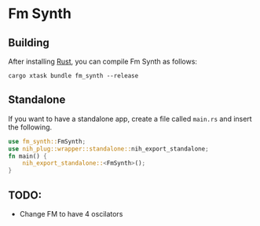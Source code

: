 # Fm Synth

## Building

After installing [Rust](https://rustup.rs/), you can compile Fm Synth as follows:

```shell
cargo xtask bundle fm_synth --release
```

## Standalone

If you want to have a standalone app, create a file called `main.rs` and insert the following.

```rust
use fm_synth::FmSynth;
use nih_plug::wrapper::standalone::nih_export_standalone;
fn main() {
    nih_export_standalone::<FmSynth>();
}
```

## TODO:

- Change FM to have 4 oscilators

